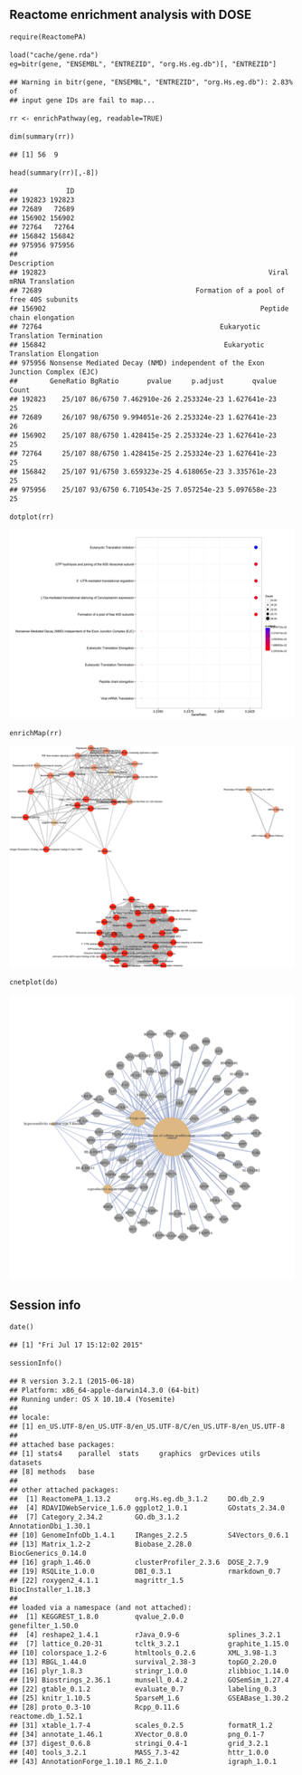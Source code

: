 Reactome enrichment analysis with DOSE
--------------------------------------

    require(ReactomePA)

    load("cache/gene.rda")
    eg=bitr(gene, "ENSEMBL", "ENTREZID", "org.Hs.eg.db")[, "ENTREZID"]

    ## Warning in bitr(gene, "ENSEMBL", "ENTREZID", "org.Hs.eg.db"): 2.83% of
    ## input gene IDs are fail to map...

    rr <- enrichPathway(eg, readable=TRUE)

    dim(summary(rr))

    ## [1] 56  9

    head(summary(rr)[,-8])

    ##            ID
    ## 192823 192823
    ## 72689   72689
    ## 156902 156902
    ## 72764   72764
    ## 156842 156842
    ## 975956 975956
    ##                                                                         Description
    ## 192823                                                       Viral mRNA Translation
    ## 72689                                      Formation of a pool of free 40S subunits
    ## 156902                                                     Peptide chain elongation
    ## 72764                                            Eukaryotic Translation Termination
    ## 156842                                            Eukaryotic Translation Elongation
    ## 975956 Nonsense Mediated Decay (NMD) independent of the Exon Junction Complex (EJC)
    ##        GeneRatio BgRatio       pvalue     p.adjust       qvalue Count
    ## 192823    25/107 86/6750 7.462910e-26 2.253324e-23 1.627641e-23    25
    ## 72689     26/107 98/6750 9.994051e-26 2.253324e-23 1.627641e-23    26
    ## 156902    25/107 88/6750 1.428415e-25 2.253324e-23 1.627641e-23    25
    ## 72764     25/107 88/6750 1.428415e-25 2.253324e-23 1.627641e-23    25
    ## 156842    25/107 91/6750 3.659323e-25 4.618065e-23 3.335761e-23    25
    ## 975956    25/107 93/6750 6.710543e-25 7.057254e-23 5.097658e-23    25

    dotplot(rr)

![](Reactome_files/figure-markdown_strict/unnamed-chunk-3-1.png)

    enrichMap(rr)

![](figures/Screenshot%202015-07-17%2015.10.49.png)

    cnetplot(do)

![](Reactome_files/figure-markdown_strict/unnamed-chunk-5-1.png)

Session info
------------

    date()

    ## [1] "Fri Jul 17 15:12:02 2015"

    sessionInfo()

    ## R version 3.2.1 (2015-06-18)
    ## Platform: x86_64-apple-darwin14.3.0 (64-bit)
    ## Running under: OS X 10.10.4 (Yosemite)
    ## 
    ## locale:
    ## [1] en_US.UTF-8/en_US.UTF-8/en_US.UTF-8/C/en_US.UTF-8/en_US.UTF-8
    ## 
    ## attached base packages:
    ## [1] stats4    parallel  stats     graphics  grDevices utils     datasets 
    ## [8] methods   base     
    ## 
    ## other attached packages:
    ##  [1] ReactomePA_1.13.2      org.Hs.eg.db_3.1.2     DO.db_2.9             
    ##  [4] RDAVIDWebService_1.6.0 ggplot2_1.0.1          GOstats_2.34.0        
    ##  [7] Category_2.34.2        GO.db_3.1.2            AnnotationDbi_1.30.1  
    ## [10] GenomeInfoDb_1.4.1     IRanges_2.2.5          S4Vectors_0.6.1       
    ## [13] Matrix_1.2-2           Biobase_2.28.0         BiocGenerics_0.14.0   
    ## [16] graph_1.46.0           clusterProfiler_2.3.6  DOSE_2.7.9            
    ## [19] RSQLite_1.0.0          DBI_0.3.1              rmarkdown_0.7         
    ## [22] roxygen2_4.1.1         magrittr_1.5           BiocInstaller_1.18.3  
    ## 
    ## loaded via a namespace (and not attached):
    ##  [1] KEGGREST_1.8.0         qvalue_2.0.0           genefilter_1.50.0     
    ##  [4] reshape2_1.4.1         rJava_0.9-6            splines_3.2.1         
    ##  [7] lattice_0.20-31        tcltk_3.2.1            graphite_1.15.0       
    ## [10] colorspace_1.2-6       htmltools_0.2.6        XML_3.98-1.3          
    ## [13] RBGL_1.44.0            survival_2.38-3        topGO_2.20.0          
    ## [16] plyr_1.8.3             stringr_1.0.0          zlibbioc_1.14.0       
    ## [19] Biostrings_2.36.1      munsell_0.4.2          GOSemSim_1.27.4       
    ## [22] gtable_0.1.2           evaluate_0.7           labeling_0.3          
    ## [25] knitr_1.10.5           SparseM_1.6            GSEABase_1.30.2       
    ## [28] proto_0.3-10           Rcpp_0.11.6            reactome.db_1.52.1    
    ## [31] xtable_1.7-4           scales_0.2.5           formatR_1.2           
    ## [34] annotate_1.46.1        XVector_0.8.0          png_0.1-7             
    ## [37] digest_0.6.8           stringi_0.4-1          grid_3.2.1            
    ## [40] tools_3.2.1            MASS_7.3-42            httr_1.0.0            
    ## [43] AnnotationForge_1.10.1 R6_2.1.0               igraph_1.0.1

